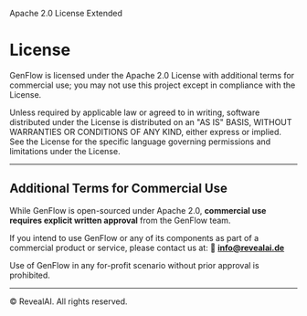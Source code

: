 Apache 2.0 License Extended

# License

GenFlow is licensed under the Apache 2.0 License with additional terms for commercial use; you may not use this project except in compliance with the License.

Unless required by applicable law or agreed to in writing, software distributed under the License is distributed on an "AS IS" BASIS, WITHOUT WARRANTIES OR CONDITIONS OF ANY KIND, either express or implied. See the License for the specific language governing permissions and limitations under the License.

---

## Additional Terms for Commercial Use

While GenFlow is open-sourced under Apache 2.0, **commercial use requires explicit written approval** from the GenFlow team.

If you intend to use GenFlow or any of its components as part of a commercial product or service, please contact us at:
📧 **info@revealai.de**

Use of GenFlow in any for-profit scenario without prior approval is prohibited.

---

© RevealAI. All rights reserved.

